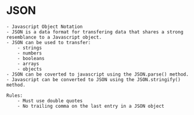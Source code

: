 # JSON
    - Javascript Object Notation
    - JSON is a data format for transfering data that shares a strong resemblance to a Javascript object.
    - JSON can be used to transfer:
        - strings
        - numbers
        - booleans
        - arrays
        - objects
    - JSON can be coverted to javascript using the JSON.parse() method.
    - Javascript can be converted to JSON using the JSON.stringify() method.
    
    Rules:
        - Must use double quotes
        - No trailing comma on the last entry in a JSON object